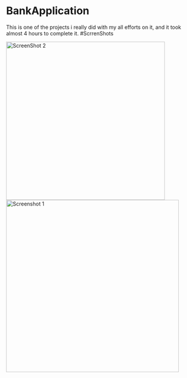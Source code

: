 # BankApplication
This is one of the projects i really did with my all efforts on it, and it took almost 4 hours to complete it. 
#ScrrenShots

<img class="ScreenShots" width="430" alt="ScreenShot 2" src="https://user-images.githubusercontent.com/110715621/222465898-10fed78b-9954-4d87-9911-463d254b3ab8.png">
<img lass="ScreenShots"   width="468" alt="Screenshot 1" src="https://user-images.githubusercontent.com/110715621/222465902-30a910dc-c068-4bed-8a40-339fe47f1dfd.png">
